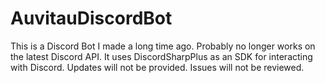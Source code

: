 # AuvitauDiscordBot

This is a Discord Bot I made a long time ago. Probably no longer works on the latest Discord API. It uses DiscordSharpPlus as an SDK for interacting with Discord. Updates will not be provided. Issues will not be reviewed.
